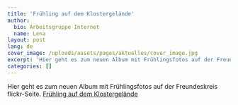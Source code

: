 ```yaml
---
title: 'Frühling auf dem Klostergelände'
author:
  bio: Arbeitsgruppe Internet
  name: Lena
layout: post
lang: de
cover_image: /uploads/assets/pages/aktuelles/cover_image.jpg
excerpt: 'Hier geht es zum neuen Album mit Frühlingsfotos auf der Freundeskreis flickr-Seite.'
categories: []
---
```

Hier geht es zum neuen Album mit Frühlingsfotos auf der Freundeskreis flickr-Seite. [Frühling auf dem Klostergelände](https://www.flickr.com/photos/141190439@N02/sets/72157666765734245/)
